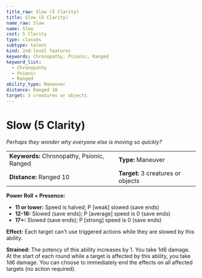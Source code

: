 ```yaml
---
title_raw: Slow (5 Clarity)
title: Slow (5 Clarity)
name_raw: Slow
name: Slow
cost: 5 Clarity
type: classes
subtype: talent
kind: 2nd-level features
keywords: Chronopathy, Psionic, Ranged
keyword_list:
  - Chronopathy
  - Psionic
  - Ranged
ability_type: Maneuver
distance: Ranged 10
target: 3 creatures or objects
---
```


# Slow (5 Clarity)

*Perhaps they wonder why everyone else is moving so quickly?*

|                                            |                                    |
| :----------------------------------------- | :--------------------------------- |
| **Keywords:** Chronopathy, Psionic, Ranged | **Type:** Maneuver                 |
| **Distance:** Ranged 10                    | **Target:** 3 creatures or objects |

**Power Roll + Presence:**

- **11 or lower:** Speed is halved; P \[weak\] slowed (save ends)
- **12-16:** Slowed (save ends); P \[average\] speed is 0 (save ends)
- **17+:** Slowed (save ends); P \[strong\] speed is 0 (save ends)

**Effect:** Each target can't use triggered actions while they are slowed by this ability.

**Strained:** The potency of this ability increases by 1. You take 1d6 damage. At the start of each round while a target is affected by this ability, you take 1d6 damage. You can choose to immediately end the effects on all affected targets (no action required).
